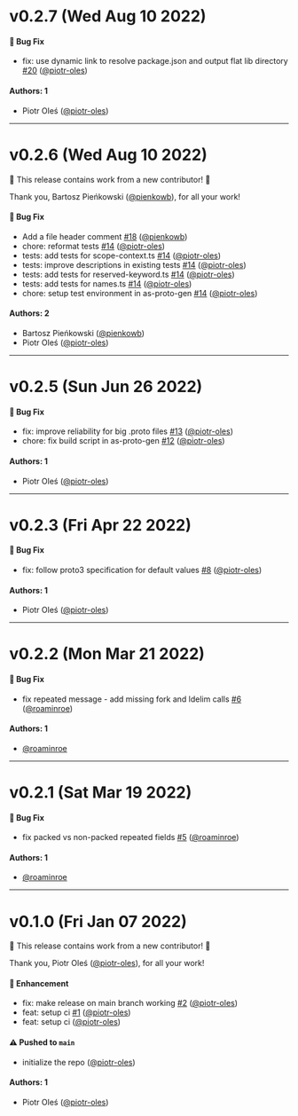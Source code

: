 # v0.2.7 (Wed Aug 10 2022)

#### 🐛 Bug Fix

- fix: use dynamic link to resolve package.json and output flat lib directory [#20](https://github.com/piotr-oles/as-proto/pull/20) ([@piotr-oles](https://github.com/piotr-oles))

#### Authors: 1

- Piotr Oleś ([@piotr-oles](https://github.com/piotr-oles))

---

# v0.2.6 (Wed Aug 10 2022)

:tada: This release contains work from a new contributor! :tada:

Thank you, Bartosz Pieńkowski ([@pienkowb](https://github.com/pienkowb)), for all your work!

#### 🐛 Bug Fix

- Add a file header comment [#18](https://github.com/piotr-oles/as-proto/pull/18) ([@pienkowb](https://github.com/pienkowb))
- chore: reformat tests [#14](https://github.com/piotr-oles/as-proto/pull/14) ([@piotr-oles](https://github.com/piotr-oles))
- tests: add tests for scope-context.ts [#14](https://github.com/piotr-oles/as-proto/pull/14) ([@piotr-oles](https://github.com/piotr-oles))
- tests: improve descriptions in existing tests [#14](https://github.com/piotr-oles/as-proto/pull/14) ([@piotr-oles](https://github.com/piotr-oles))
- tests: add tests for reserved-keyword.ts [#14](https://github.com/piotr-oles/as-proto/pull/14) ([@piotr-oles](https://github.com/piotr-oles))
- tests: add tests for names.ts [#14](https://github.com/piotr-oles/as-proto/pull/14) ([@piotr-oles](https://github.com/piotr-oles))
- chore: setup test environment in as-proto-gen [#14](https://github.com/piotr-oles/as-proto/pull/14) ([@piotr-oles](https://github.com/piotr-oles))

#### Authors: 2

- Bartosz Pieńkowski ([@pienkowb](https://github.com/pienkowb))
- Piotr Oleś ([@piotr-oles](https://github.com/piotr-oles))

---

# v0.2.5 (Sun Jun 26 2022)

#### 🐛 Bug Fix

- fix: improve reliability for big .proto files [#13](https://github.com/piotr-oles/as-proto/pull/13) ([@piotr-oles](https://github.com/piotr-oles))
- chore: fix build script in as-proto-gen [#12](https://github.com/piotr-oles/as-proto/pull/12) ([@piotr-oles](https://github.com/piotr-oles))

#### Authors: 1

- Piotr Oleś ([@piotr-oles](https://github.com/piotr-oles))

---

# v0.2.3 (Fri Apr 22 2022)

#### 🐛 Bug Fix

- fix: follow proto3 specification for default values [#8](https://github.com/piotr-oles/as-proto/pull/8) ([@piotr-oles](https://github.com/piotr-oles))

#### Authors: 1

- Piotr Oleś ([@piotr-oles](https://github.com/piotr-oles))

---

# v0.2.2 (Mon Mar 21 2022)

#### 🐛 Bug Fix

- fix repeated message - add missing fork and ldelim calls [#6](https://github.com/piotr-oles/as-proto/pull/6) ([@roaminroe](https://github.com/roaminroe))

#### Authors: 1

- [@roaminroe](https://github.com/roaminroe)

---

# v0.2.1 (Sat Mar 19 2022)

#### 🐛 Bug Fix

- fix packed vs non-packed repeated fields [#5](https://github.com/piotr-oles/as-proto/pull/5) ([@roaminroe](https://github.com/roaminroe))

#### Authors: 1

- [@roaminroe](https://github.com/roaminroe)

---

# v0.1.0 (Fri Jan 07 2022)

:tada: This release contains work from a new contributor! :tada:

Thank you, Piotr Oleś ([@piotr-oles](https://github.com/piotr-oles)), for all your work!

#### 🚀 Enhancement

- fix: make release on main branch working [#2](https://github.com/piotr-oles/as-proto/pull/2) ([@piotr-oles](https://github.com/piotr-oles))
- feat: setup ci [#1](https://github.com/piotr-oles/as-proto/pull/1) ([@piotr-oles](https://github.com/piotr-oles))
- feat: setup ci ([@piotr-oles](https://github.com/piotr-oles))

#### ⚠️ Pushed to `main`

- initialize the repo ([@piotr-oles](https://github.com/piotr-oles))

#### Authors: 1

- Piotr Oleś ([@piotr-oles](https://github.com/piotr-oles))
